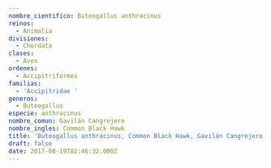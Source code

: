 ```yaml
---
nombre_cientifico: Buteogallus anthracinus
reinos:
  - Animalia
divisiones:
  - Chordata
clases:
  - Aves
ordenes:
  - Accipitriformes
familias:
  - 'Accipitridae '
generos:
  - Buteogallus
especie: anthracinus
nombre_comun: Gavilán Cangrejero
nombre_ingles: Common Black Hawk
title: 'Buteogallus anthracinus, Common Black Hawk, Gavilán Cangrejero'
draft: false
date: 2017-08-19T02:46:32.000Z
---
```


